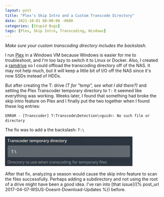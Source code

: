 ```yaml
---
layout: post
title: "Plex's Skip Intro and a Custom Transcode Directory"
date: 2021-10-01 08:00:00 -0600
categories: [Stupid Bugs]
tags: [Plex, Skip Intro, Transcoding, Windows]
---
```


*Make sure your custom transcoding directory includes the backslash.*

I run [Plex](https://plex.tv) in a Windows VM because Windows is easier for me to troubleshoot, and I'm too lazy to switch it to Linux or Docker. Also, I created a [ramdrive](https://www.tenforums.com/tutorials/174094-how-create-ram-disk-imdisk-windows-10-a.html) so I could offload the transcoding directory off of the NAS. It may not help much, but it will keep a little bit of I/O off the NAS since it's now SSDs instead of HDDs.

But after creating the T: drive *(T for "temp", see what I did there?)* and setting the Plex Transcoder temporary directory to `T:` it seemed like everything was working. Weeks later, I found that something had broke the skip intro feature on Plex and I finally put the two together when I found these log entries:

```
ERROR - [Transcoder] T:Transcode\Detection\<guid>: No such file or directory
```

The fix was to add a the backslash: `T:\`

![Plex Transcoder temporary directory setting](/assets/2021/10/plex-transcoder-temp-dir.png)

After that fix, analyzing a season would cause the skip intro feature to scan the files successfully. Perhaps adding a subdirectory and not using the root of a drive might have been a good idea. I've ran into [that issue]({% post_url 2017-04-07-WSUS-Doesnt-Download-Updates %}) before.
